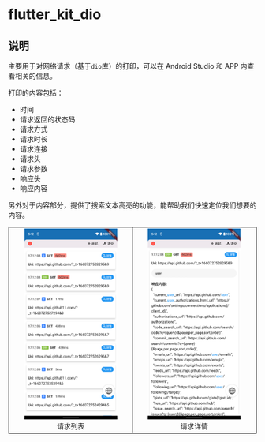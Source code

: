 # flutter_kit_dio

## 说明

主要用于对网络请求（基于`dio`库）的打印，可以在 Android Studio 和 APP 内查看相关的信息。

打印的内容包括：
+ 时间
+ 请求返回的状态码
+ 请求方式
+ 请求时长
+ 请求连接
+ 请求头
+ 请求参数
+ 响应头
+ 响应内容

另外对于内容部分，提供了搜索文本高亮的功能，能帮助我们快速定位我们想要的内容。

<table border="1" width="100%">
    <tr>
        <td width="33.33%" align="center"><img src="https://github.com/windows7lake/screenshot/raw/main/flutter_kit_dio2.png" width="80%" alt="请求列表" /></br>请求列表</td>
        <td width="33.33%" align="center"><img src="https://github.com/windows7lake/screenshot/raw/main/flutter_kit_dio1.png" width="80%" alt="请求详情" /></br>请求详情</td>
    </tr>
</table>